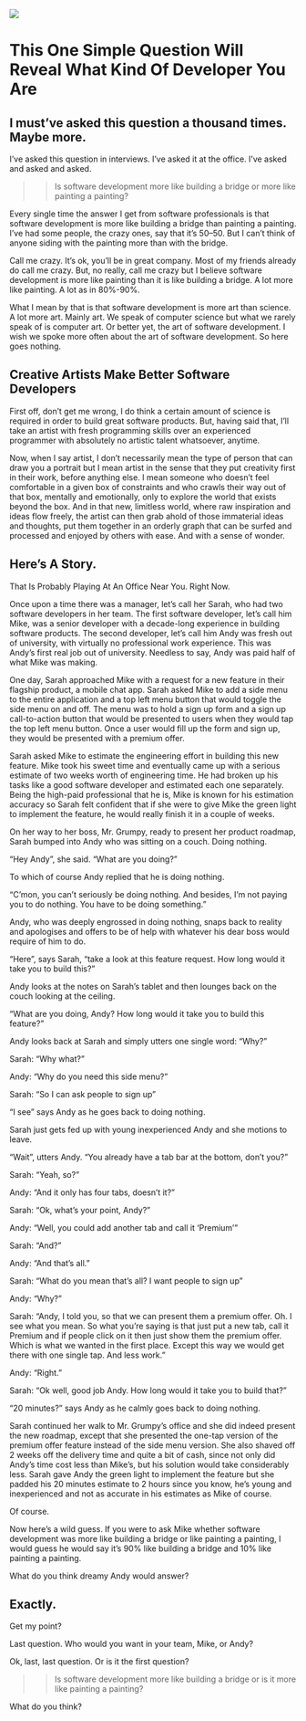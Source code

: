 [![](https://s3.amazonaws.com/data.fluidtrends.com/images/painting-small.png)]()

# This One Simple Question Will Reveal What Kind Of Developer You Are

## I must’ve asked this question a thousand times. Maybe more.


I’ve asked this question in interviews. I’ve asked it at the office. I’ve asked and asked and asked.

>>Is software development more like building a bridge or more like painting a painting?

Every single time the answer I get from software professionals is that software development is more like building a bridge than painting a painting. I’ve had some people, the crazy ones, say that it’s 50–50. But I can’t think of anyone siding with the painting more than with the bridge.

Call me crazy. It’s ok, you’ll be in great company. Most of my friends already do call me crazy. But, no really, call me crazy but I believe software development is more like painting than it is like building a bridge. A lot more like painting. A lot as in 80%-90%.

What I mean by that is that software development is more art than science. A lot more art. Mainly art. We speak of computer science but what we rarely speak of is computer art. Or better yet, the art of software development. I wish we spoke more often about the art of software development. So here goes nothing.

## Creative Artists Make Better Software Developers

First off, don’t get me wrong, I do think a certain amount of science is required in order to build great software products. But, having said that, I’ll take an artist with fresh programming skills over an experienced programmer with absolutely no artistic talent whatsoever, anytime.

Now, when I say artist, I don’t necessarily mean the type of person that can draw you a portrait but I mean artist in the sense that they put creativity first in their work, before anything else. I mean someone who doesn’t feel comfortable in a given box of constraints and who crawls their way out of that box, mentally and emotionally, only to explore the world that exists beyond the box. And in that new, limitless world, where raw inspiration and ideas flow freely, the artist can then grab ahold of those immaterial ideas and thoughts, put them together in an orderly graph that can be surfed and processed and enjoyed by others with ease. And with a sense of wonder.

## Here’s A Story.

That Is Probably Playing At An Office Near You. Right Now.

Once upon a time there was a manager, let’s call her Sarah, who had two software developers in her team. The first software developer, let’s call him Mike, was a senior developer with a decade-long experience in building software products. The second developer, let’s call him Andy was fresh out of university, with virtually no professional work experience. This was Andy’s first real job out of university. Needless to say, Andy was paid half of what Mike was making.

One day, Sarah approached Mike with a request for a new feature in their flagship product, a mobile chat app. Sarah asked Mike to add a side menu to the entire application and a top left menu button that would toggle the side menu on and off. The menu was to hold a sign up form and a sign up call-to-action button that would be presented to users when they would tap the top left menu button. Once a user would fill up the form and sign up, they would be presented with a premium offer.

Sarah asked Mike to estimate the engineering effort in building this new feature. Mike took his sweet time and eventually came up with a serious estimate of two weeks worth of engineering time. He had broken up his tasks like a good software developer and estimated each one separately. Being the high-paid professional that he is, Mike is known for his estimation accuracy so Sarah felt confident that if she were to give Mike the green light to implement the feature, he would really finish it in a couple of weeks.

On her way to her boss, Mr. Grumpy, ready to present her product roadmap, Sarah bumped into Andy who was sitting on a couch. Doing nothing.

“Hey Andy”, she said. “What are you doing?”

To which of course Andy replied that he is doing nothing.

“C’mon, you can’t seriously be doing nothing. And besides, I’m not paying you to do nothing. You have to be doing something.”

Andy, who was deeply engrossed in doing nothing, snaps back to reality and apologises and offers to be of help with whatever his dear boss would require of him to do.

“Here”, says Sarah, “take a look at this feature request. How long would it take you to build this?”

Andy looks at the notes on Sarah’s tablet and then lounges back on the couch looking at the ceiling.

“What are you doing, Andy? How long would it take you to build this feature?”

Andy looks back at Sarah and simply utters one single word: “Why?”

Sarah: “Why what?”

Andy: “Why do you need this side menu?”

Sarah: “So I can ask people to sign up”

“I see” says Andy as he goes back to doing nothing.

Sarah just gets fed up with young inexperienced Andy and she motions to leave.

“Wait”, utters Andy. “You already have a tab bar at the bottom, don’t you?”

Sarah: “Yeah, so?”

Andy: “And it only has four tabs, doesn’t it?”

Sarah: “Ok, what’s your point, Andy?”

Andy: “Well, you could add another tab and call it ‘Premium’”

Sarah: “And?”

Andy: “And that’s all.”

Sarah: “What do you mean that’s all? I want people to sign up”

Andy: “Why?”

Sarah: “Andy, I told you, so that we can present them a premium offer. Oh. I see what you mean. So what you’re saying is that just put a new tab, call it Premium and if people click on it then just show them the premium offer. Which is what we wanted in the first place. Except this way we would get there with one single tap. And less work.”

Andy: “Right.”

Sarah: “Ok well, good job Andy. How long would it take you to build that?”

“20 minutes?” says Andy as he calmly goes back to doing nothing.

Sarah continued her walk to Mr. Grumpy’s office and she did indeed present the new roadmap, except that she presented the one-tap version of the premium offer feature instead of the side menu version. She also shaved off 2 weeks off the delivery time and quite a bit of cash, since not only did Andy’s time cost less than Mike’s, but his solution would take considerably less. Sarah gave Andy the green light to implement the feature but she padded his 20 minutes estimate to 2 hours since you know, he’s young and inexperienced and not as accurate in his estimates as Mike of course.

Of course.

Now here’s a wild guess. If you were to ask Mike whether software development was more like building a bridge or like painting a painting, I would guess he would say it’s 90% like building a bridge and 10% like painting a painting.

What do you think dreamy Andy would answer?

## Exactly.

Get my point?

Last question. Who would you want in your team, Mike, or Andy?

Ok, last, last question. Or is it the first question?

>>Is software development more like building a bridge or is it more like painting a painting?

What do you think?

